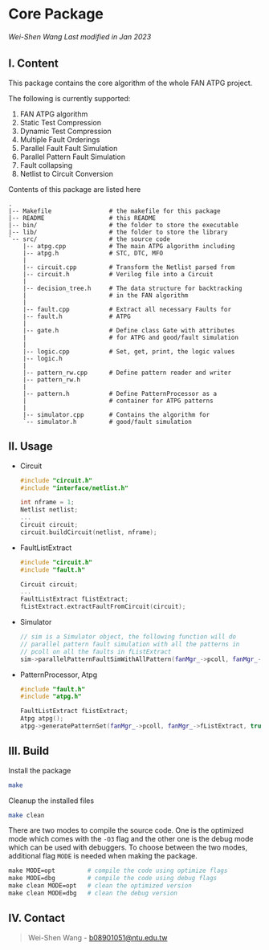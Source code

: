 <h1>Core Package</h1>                     
<h6><i>Wei-Shen Wang Last modified in Jan 2023</i></h6>

## I. Content

This package contains the core algorithm of the whole FAN ATPG project.

The following is currently supported:
1. FAN ATPG algorithm
2. Static Test Compression
3. Dynamic Test Compression
4. Multiple Fault Orderings
5. Parallel Fault Fault Simulation
6. Parallel Pattern Fault Simulation
7. Fault collapsing
8. Netlist to Circuit Conversion

Contents of this package are listed here

    .
    |-- Makefile                # the makefile for this package
    |-- README                  # this README
    |-- bin/                    # the folder to store the executable
    |-- lib/                    # the folder to store the library
    `-- src/                    # the source code
        |-- atpg.cpp            # The main ATPG algorithm including
        |-- atpg.h              # STC, DTC, MFO
        |
        |-- circuit.cpp         # Transform the Netlist parsed from
        |-- circuit.h           # Verilog file into a Circuit
        |
        |-- decision_tree.h     # The data structure for backtracking
        |                       # in the FAN algorithm
        |
        |-- fault.cpp           # Extract all necessary Faults for
        |-- fault.h             # ATPG
        |
        |-- gate.h              # Define class Gate with attributes
        |                       # for ATPG and good/fault simulation
        |
        |-- logic.cpp           # Set, get, print, the logic values
        |-- logic.h
        |
        |-- pattern_rw.cpp      # Define pattern reader and writer
        |-- pattern_rw.h
        |
        |-- pattern.h           # Define PatternProcessor as a 
        |                       # container for ATPG patterns
        |
        |-- simulator.cpp       # Contains the algorithm for 
        `-- simulator.h         # good/fault simulation

## II. Usage

- Circuit

    ```cpp
    #include "circuit.h"
    #include "interface/netlist.h"

    int nframe = 1;
    Netlist netlist;
    ...
    Circuit circuit;
    circuit.buildCircuit(netlist, nframe);
    ```

- FaultListExtract

    ```cpp
    #include "circuit.h"
    #include "fault.h"

    Circuit circuit;
    ...
    FaultListExtract fListExtract;
    fListExtract.extractFaultFromCircuit(circuit);
    ```

- Simulator

    ```cpp
    // sim is a Simulator object, the following function will do 
    // parallel pattern fault simulation with all the patterns in 
    // pcoll on all the faults in fListExtract
    sim->parallelPatternFaultSimWithAllPattern(fanMgr_->pcoll, fanMgr_->fListExtract);
    ```

- PatternProcessor, Atpg

    ```cpp
    #include "fault.h"
    #include "atpg.h"

    FaultListExtract fListExtract;
    Atpg atpg();
    atpg->generatePatternSet(fanMgr_->pcoll, fanMgr_->fListExtract, true);
    ```

## III. Build

Install the package
```sh
make
```

Cleanup the installed files
```sh
make clean
```


There are two modes to compile the source code. One is the optimized
mode which comes with the `-O3` flag and the other one is the debug
mode which can be used with debuggers. To choose between the two
modes, additional flag `MODE` is needed when making the package.

```makefile
make MODE=opt         # compile the code using optimize flags
make MODE=dbg         # compile the code using debug flags
make clean MODE=opt   # clean the optimized version
make clean MODE=dbg   # clean the debug version
```


## IV. Contact
> Wei-Shen Wang - b08901051@ntu.edu.tw